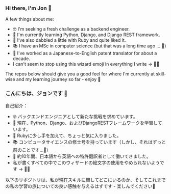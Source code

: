 ### Hi there, I'm Jon 👋

A few things about me:

- 🤓 I'm seeking a fresh challenge as a backend engineer.
- 🌱 I'm currently learning Python, Django, and Django REST framework.
- 🤘 I’ve also dabbled a little with Ruby and quite liked it.
- 📚 I have an MSc in computer science (but that was a long time ago ... 🐢)
- 🗻 I've worked as a Japanese-to-English patent translator for about a decade.
- I can't seem to stop using this wizard emoji in everything I write → 🧙‍♂️

The repos below should give you a good feel for where I'm currently at skill-wise and my learning journey so far - enjoy 🙂

### こんにちは、ジョンです 👋

自己紹介：

- 🤓 バックエンドエンジニアとして新たな挑戦を求めています。
- 🌱 現在、Python、Django、およびDjangoRESTフレームワークを学習しています。
- 🤘 Rubyに少し手を加えて、ちょっと気に入りました。
- 📚 コンピュータサイエンスの修士号を持っています（しかし、それはずっと前のことです...🐢）
- 🗻 約10年間、日本語から英語への特許翻訳者として働いてきました。
- 私が書くすべての中でこのウィザードの絵文字の使用をやめられないようです → 🧙‍♂️

以下のリポジトリは、私が現在スキルに関してどこにいるのか、そしてこれまでの私の学習の旅についての良い感触を与えるはずです - 楽しんでください🙂
